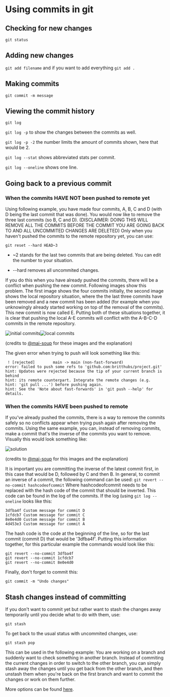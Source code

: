 # Using commits in git
## Checking for new changes
```git status```
## Adding new changes
```git add filename``` and if you want to add everything ```git add .```
## Making commits
```git commit -m message```
## Viewing the commit history
```git log```

```git log -p``` to show the changes between the commits as well.

```git log -p -2``` the number limits the amount of commits shown, here that would be 2.

```git log --stat``` shows abbreviated stats per commit.

```git log --oneline``` shows one line.
## Going back to a previous commit
### When the commits HAVE NOT been pushed to remote yet
Using following example, you have made four commits, A, B, C and D (with D being the last commit that was done). You would now like to remove 
the three last commits (so B, C and D).
(DISCLAIMER: DOING THIS WILL REMOVE ALL THE COMMITS BEFORE THE COMMIT YOU ARE GOING BACK TO AND ALL UNCOMMITED CHANGES ARE DELETED) 
Only when you haven't pushed the commits to the remote repository yet, you can use:

```git reset --hard HEAD~3```

- ~2 stands for the last two commits that are being deleted. You can edit the number to your situation.

- --hard removes all uncommited changes.

If you do this when you have already pushed the commits, there will be a conflict when pushing the new commit. Following images show this problem. The first image shows the four commits initially, the second image shows the local repository situation, where the the last three commits have been removed and a new commit has been added (for example when you unknowingly already started working on top of the removal of the commits). This new commit is now called E. Putting both of these situations together, it is clear that pushing the local A-E commits will conflict with the A-B-C-D commits in the remote repository. 

![initial commits](/images/init.png)![local commits](/images/local.png) 

(credits to [@mai-soup](https://github.com/mai-soup) for these images and the explanation)

The given error when trying to push will look something like this:
```
 ! [rejected]        main -> main (non-fast-forward)
error: failed to push some refs to 'github.com:britthubs/project.git'
hint: Updates were rejected because the tip of your current branch is behind
hint: its remote counterpart. Integrate the remote changes (e.g.
hint: 'git pull ...') before pushing again.
hint: See the 'Note about fast-forwards' in 'git push --help' for details.
```
### When the commits HAVE been pushed to remote
If you've already pushed the commits, there is a way to remove the commits safely so no conflicts appear when trying push again after removing the commits. 
Using the same example, you can, instead of removing commits, make a commit that's the inverse of the commits you want to remove. Visually this would look something like:

![solution](/images/solution.png)

(credits to [@mai-soup](https://github.com/mai-soup) for this images and the explanation)

It is important you are committing the inverse of the latest commit first, in this case that would be D, followed by C and then B. In general, to commit an inverse of a commit, the following command can be used:
```git revert --no-commit hashcodeofcommit``` Where hashcodeofcommit needs to be replaced with the hash code of the commit that should be inverted. This code can be found in the log of the commits. If the log (using ```git log --oneline``` looks like this:

```
3dfba4f Custom message for commit D
1cfdcb7 Custom message for commit C
8e0e4d0 Custom message for commit B
4d453e3 Custom message for commit A
```

The hash code is the code at the beginning of the line, so for the last commit (commit D) that would be '3dfba4f'.
Putting this information together, for this particular example the commands would look like this:

```
git revert --no-commit 3dfba4f
git revert --no-commit 1cfdcb7
git revert --no-commit 8e0e4d0
```
Finally, don't forget to commit this:

```
git commit -m "Undo changes"
```

## Stash changes instead of committing
If you don't want to commit yet but rather want to stash the changes away temporarily until you decide what to do with them, use:

```git stash```

To get back to the usual status with uncommited changes, use: 

```git stash pop```

This can be used in the following example: You are working on a branch and suddenly want to check something in another branch. 
Instead of commiting the current changes in order to switch to the other branch, you can simply stash away the changes until you
get back from the other branch, and then unstash them when you're back on the first branch and want to commit the changes or 
work on them further.


More options can be found [here](https://git-scm.com/book/en/v2/Git-Basics-Viewing-the-Commit-History).
